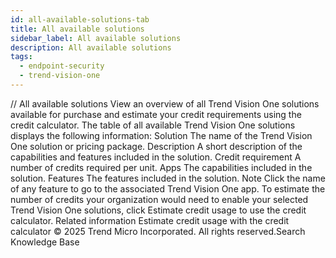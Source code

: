 ```yaml
---
id: all-available-solutions-tab
title: All available solutions
sidebar_label: All available solutions
description: All available solutions
tags:
  - endpoint-security
  - trend-vision-one
---
```


/*<![CDATA[*/ $('#title').html($('meta[name=map-description]').attr('content')); /*]]>*/ All available solutions View an overview of all Trend Vision One solutions available for purchase and estimate your credit requirements using the credit calculator. The table of all available Trend Vision One solutions displays the following information: Solution The name of the Trend Vision One solution or pricing package. Description A short description of the capabilities and features included in the solution. Credit requirement A number of credits required per unit. Apps The capabilities included in the solution. Features The features included in the solution. Note Click the name of any feature to go to the associated Trend Vision One app. To estimate the number of credits your organization would need to enable your selected Trend Vision One solutions, click Estimate credit usage to use the credit calculator. Related information Estimate credit usage with the credit calculator © 2025 Trend Micro Incorporated. All rights reserved.Search Knowledge Base